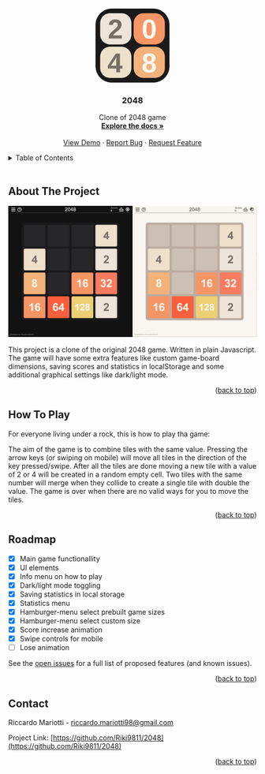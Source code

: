 <div id="top"></div>

<!-- PROJECT LOGO -->
<br />
<div align="center">
  <a href="https://github.com/Riki9811/2048">
    <img src="logos/logo.svg" alt="Logo" height="150">
  </a>

<h3 align="center">2048</h3>

  <p align="center">
    Clone of 2048 game
    <br />
    <a href="https://github.com/Riki9811/2048"><strong>Explore the docs »</strong></a>
    <br />
    <br />
    <a href="https://github.com/Riki9811/2048">View Demo</a>
    ·
    <a href="https://github.com/Riki9811/2048/issues">Report Bug</a>
    ·
    <a href="https://github.com/Riki9811/2048/issues">Request Feature</a>
  </p>
</div>

<!-- TABLE OF CONTENTS -->
<details>
  <summary>Table of Contents</summary>
  <ol>
    <li>
      <a href="#about-the-project">About The Project</a>
    </li>
    <li><a href="#how-to-play">How To Play</a></li>
    <li><a href="#roadmap">Roadmap</a></li>
    <li><a href="#contact">Contact</a></li>
  </ol>
</details>
<br />

<!-- ABOUT THE PROJECT -->

## About The Project

[![2048 Screen Shot][product-screenshot]](https://example.com)

This project is a clone of the original 2048 game. Written in plain Javascript. The game will have some extra features like custom game-board dimensions, saving scores and statistics in localStorage and some additional graphical settings like dark/light mode.

<p align="right">(<a href="#top">back to top</a>)</p>

<!-- HOW TO PLAY -->

## How To Play

For everyone living under a rock, this is how to play tha game:

The aim of the game is to combine tiles with the same value.
Pressing the arrow keys (or swiping on mobile) will move all tiles in the direction of the key pressed/swipe. After all the tiles are done moving a new tile with a value of 2 or 4 will be created in a random empty cell. Two tiles with the same number will merge when they collide to create a single tile with double the value.
The game is over when there are no valid ways for you to move the tiles.

<p align="right">(<a href="#top">back to top</a>)</p>

<!-- ROADMAP -->

## Roadmap

-   [x] Main game functionallity
-   [x] UI elements
-   [x] Info menu on how to play
-   [x] Dark/light mode toggling
-   [x] Saving statistics in local storage
-   [x] Statistics menu
-   [x] Hamburger-menu select prebuilt game sizes
-   [x] Hamburger-menu select custom size
-   [x] Score increase animation
-   [x] Swipe controls for mobile
-   [ ] Lose animation

See the [open issues](https://github.com/Riki9811/2048/issues) for a full list of proposed features (and known issues).

<p align="right">(<a href="#top">back to top</a>)</p>

<!-- CONTACT -->

## Contact

Riccardo Mariotti - riccardo.mariotti98@gmail.com

Project Link: [https://github.com/Riki9811/2048](https://github.com/Riki9811/2048)

<p align="right">(<a href="#top">back to top</a>)</p>

[product-screenshot]: logos/screenshot.png
